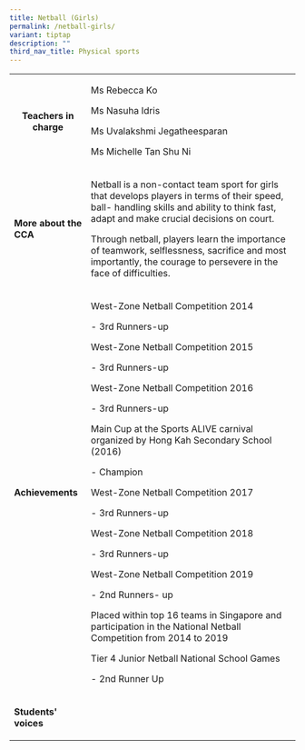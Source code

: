 ```yaml
---
title: Netball (Girls)
permalink: /netball-girls/
variant: tiptap
description: ""
third_nav_title: Physical sports
---
```

<p></p>
<table style="minWidth: 50px">
<colgroup>
<col>
<col>
</colgroup>
<tbody>
<tr>
<th rowspan="1" colspan="1">
<p><strong>Teachers in charge</strong>
</p>
<p></p>
</th>
<td rowspan="1" colspan="1">
<p>Ms Rebecca Ko &nbsp;</p>
<p>Ms Nasuha Idris</p>
<p>Ms Uvalakshmi Jegatheesparan&nbsp;&nbsp;&nbsp;&nbsp;&nbsp;&nbsp;&nbsp;&nbsp;&nbsp;&nbsp;&nbsp;&nbsp;</p>
<p>Ms Michelle Tan Shu Ni</p>
</td>
</tr>
<tr>
<td rowspan="1" colspan="1">
<p><strong>More about the CCA</strong>
</p>
</td>
<td rowspan="1" colspan="1">
<p>Netball is a non-contact team sport for girls that develops players in
terms of their speed, ball- handling skills and ability to think fast,
adapt and make crucial decisions on court.</p>
<p></p>
<p>Through netball, players learn the importance of teamwork, selflessness,
sacrifice and most importantly, the courage to persevere in the face of
difficulties.</p>
</td>
</tr>
<tr>
<td rowspan="1" colspan="1">
<p><strong>Achievements</strong>
</p>
</td>
<td rowspan="1" colspan="1">
<p>West-Zone Netball Competition 2014</p>
<p>- 3rd Runners-up</p>
<p>West-Zone Netball Competition 2015</p>
<p>- 3rd Runners-up</p>
<p>West-Zone Netball Competition 2016</p>
<p>- 3rd Runners-up</p>
<p>Main Cup at the Sports ALIVE carnival organized by Hong Kah Secondary
School (2016)</p>
<p>- Champion</p>
<p>West-Zone Netball Competition 2017</p>
<p>- 3rd Runners-up</p>
<p>West-Zone Netball Competition 2018</p>
<p>- 3rd Runners-up</p>
<p>West-Zone Netball Competition 2019</p>
<p>- 2nd Runners- up</p>
<p>Placed within top 16 teams in Singapore and participation in the National
Netball Competition from 2014 to 2019</p>
<p>Tier 4 Junior Netball National School Games</p>
<p>- 2nd Runner Up</p>
</td>
</tr>
<tr>
<td rowspan="1" colspan="1">
<p><strong>Students' voices</strong>
</p>
</td>
<td rowspan="1" colspan="1">
<p></p>
</td>
</tr>
</tbody>
</table>
<p></p>